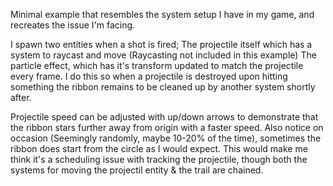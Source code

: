 Minimal example that resembles the system setup I have in my game, and recreates the issue I'm facing.

I spawn two entities when a shot is fired;
The projectile itself which has a system to raycast and move (Raycasting not included in this example) 
The particle effect, which has it's transform updated to match the projectile every frame.
I do this so when a projectile is destroyed upon hitting something the ribbon remains to be cleaned up by another system shortly after.

Projectile speed can be adjusted with up/down arrows to demonstrate that the ribbon stars further away from origin with a faster speed.
Also notice on occasion (Seemingly randomly, maybe 10-20% of the time), sometimes the ribbon does start from the circle as I would expect.
This would make me think it's a scheduling issue with tracking the projectile, though both the systems for moving the projectil entity & the trail are chained. 
